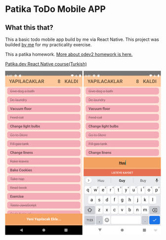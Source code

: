 # Patika ToDo Mobile APP
## What this that?
This a basic todo mobile app build by me via React Native. 
This project was builded [by me](https://github.com/ismail-sk/patikaLearning/tree/main/ReactNative/Homeworks/patikaToDo) for my practicality exercise.

This a patika homework. [More about odev2 homework is here.](https://app.patika.dev/courses/react-native/odev_2)

[Patika.dev React Native course(Turkish)](https://app.patika.dev/courses/react-native)

<img src="./Readme/example.png" width="250">
<img src="./Readme/example1.png" width="250">
